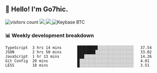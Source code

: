 ## 👋 Hello! I'm Go7hic.

 ![visitors count](https://visitors-by-url-pls-dont-use-this-in-your-repo.vercel.app/Go7hic-github-readme)
 <a href="https://twitter.com/Go7hic">
    <img src="https://img.shields.io/badge/-@Go7hic-1ca0f1?style=flat-square&labelColor=1ca0f1&logo=twitter&logoColor=white&link=https://twitter.com/Go7hic">
   <a/>
   <a href="mailto:gtfx0209@gmail.com">
    <img src="https://img.shields.io/badge/-gtfx0209@gmail.com-c14438?style=flat-square&logo=Gmail&logoColor=white&link=mailto:gtfx0209@gmail.com">
   <a/>
    ![Keybase BTC](https://img.shields.io/keybase/btc/Go7hic)
 <!--
🔭 I’m currently working
🌱 I’m currently learning
💬 Ask me about 
📫 How to reach me: 
⚡ Fun fact: 
-->
 <!--
![My Github Stats](https://github-readme-stats.vercel.app/api?username=Go7hic&show_icons=true&count_private=true)

-->

### 📊 Weekly development breakdown
<!--START_SECTION:waka-->
```text
TypeScript  3 hrs 14 mins       █████████░░░░░░░░░░░░░░░░   37.54 
JSON        2 hrs 50 mins       ████████░░░░░░░░░░░░░░░░░   33.02 
JavaScript  1 hr 13 mins        ███░░░░░░░░░░░░░░░░░░░░░░   14.26 
Git Config  20 mins             █░░░░░░░░░░░░░░░░░░░░░░░░   4.01 
LESS        18 mins             █░░░░░░░░░░░░░░░░░░░░░░░░   3.51
```
<!--END_SECTION:waka-->
    

